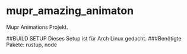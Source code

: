 # mupr_amazing_animaton

Mupr Animations Projekt.

##BUILD SETUP
Dieses Setup ist für Arch Linux gedacht.
###Benötigte Pakete:
rustup, node
